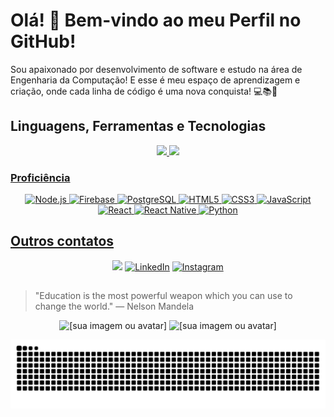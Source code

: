 # Olá! 👋 Bem-vindo ao meu Perfil no GitHub!

Sou apaixonado por desenvolvimento de software e estudo na área de Engenharia da Computação!
E esse é meu espaço de aprendizagem e criação, onde cada linha de código é uma nova conquista! 💻📚🚀

## Linguagens, Ferramentas e Tecnologias

<div align="center">
  <a href="https://github.com/YuriElias07">
  <img height="180em" src="https://github-readme-stats-gray-ten.vercel.app/api?username=YuriElias07&show_icons=true&theme=dracula&include_all_commits=true&count_private=true"/>
  <img height="180em" src="https://github-readme-stats-gray-ten.vercel.app/api/top-langs/?username=YuriElias07&layout=compact&langs_count=7&theme=dracula"/>
</div>

### Proficiência

<p align="center">
   <img src="https://img.shields.io/badge/Node.js-339933?style=for-the-badge&logo=nodedotjs&logoColor=white" alt="Node.js" />
   <img src="https://img.shields.io/badge/Firebase-FFCA28?style=for-the-badge&logo=firebase&logoColor=white" alt="Firebase" />
   <img src="https://img.shields.io/badge/PostgreSQL-4169E1?style=for-the-badge&logo=postgresql&logoColor=white" alt="PostgreSQL" />
   <img src="https://img.shields.io/badge/HTML5-E34F26?style=for-the-badge&logo=html5&logoColor=white" alt="HTML5" />
   <img src="https://img.shields.io/badge/CSS3-1572B6?style=for-the-badge&logo=css3&logoColor=white" alt="CSS3" />
   <img src="https://img.shields.io/badge/JavaScript-F7DF1E?style=for-the-badge&logo=javascript&logoColor=black" alt="JavaScript" />
   <img src="https://img.shields.io/badge/React-61DAFB?style=for-the-badge&logo=react&logoColor=black" alt="React" />
   <img src="https://img.shields.io/badge/React_Native-61DAFB?style=for-the-badge&logo=react&logoColor=white" alt="React Native" />
   <img src="https://img.shields.io/badge/Python-3776AB?style=for-the-badge&logo=python&logoColor=white" alt="Python" />
</p>

## Outros contatos
<p align="center">
    <a href = "mailto:yuririeliasdev@gmail.com"><img src="https://img.shields.io/badge/-Gmail-%23333?style=for-the-badge&logo=gmail&logoColor=white" target="_blank"></a>
    <a href="https://www.linkedin.com/in/yuri-alcântara-491221255/"><img src="https://img.shields.io/badge/LinkedIn-0077B5?style=for-the-badge&logo=linkedin&logoColor=white" alt="LinkedIn"/></a>
    <a href="https://www.instagram.com/yuriea_/"><img src="https://img.shields.io/badge/Instagram-E4405F?style=for-the-badge&logo=instagram&logoColor=white" alt="Instagram"/></a>
 </p>
 
##
>  "Education is the most powerful weapon which you can use to change the world." — Nelson Mandela
    
<p align="center">
    <img src="https://github.com/user-attachments/assets/c0f51596-6564-42c4-b830-d5104ede4edf" width= "250px" alt="[sua imagem ou avatar]" />
    <img src="https://github.com/user-attachments/assets/0390a098-9c5c-40d3-9a2a-3fa521bc74ae" width= "250px" alt="[sua imagem ou avatar]" />
</p>

<div align="center">
  <img src="https://raw.githubusercontent.com/YuriElias07/YuriElias07/output/snake.svg" alt="Snake animation" />
</div>


